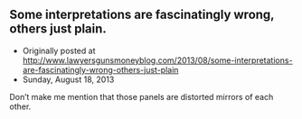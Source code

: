 ## Some interpretations are fascinatingly wrong, others just plain.

 * Originally posted at http://www.lawyersgunsmoneyblog.com/2013/08/some-interpretations-are-fascinatingly-wrong-others-just-plain
 * Sunday, August 18, 2013

Don’t make me mention that those panels are distorted mirrors of each other.